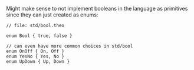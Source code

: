 Might make sense to not implement booleans in the language as primitives since they can just created as enums:

```text
// file: std/bool.theo

enum Bool { true, false }

// can even have more common choices in std/bool
enum OnOff { On, Off }
enum YesNo { Yes, No }
enum UpDown { Up, Down }
```
